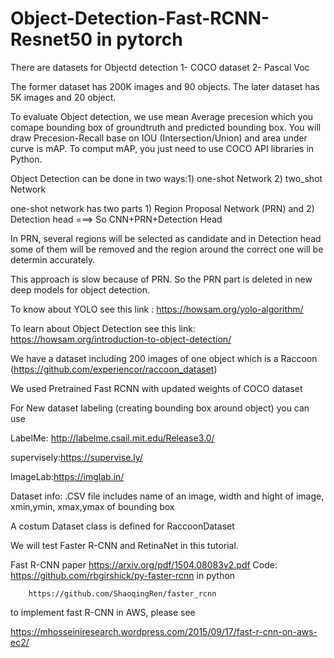 # Object-Detection-Fast-RCNN-Resnet50 in pytorch

There are datasets for Objectd detection
1- COCO dataset
2- Pascal Voc

The former dataset has 200K images and 90 objects. The later dataset has 5K images and 20 object. 

To evaluate Object detection, we use mean Average precesion which you comape bounding box of groundtruth and predicted bounding box. You will draw Precesion-Recall base on IOU (Intersection/Union) and area under curve is mAP. To comput mAP, you just need to use COCO API libraries in Python. 

Object Detection can be done in two ways:1) one-shot Network 2) two_shot Network

one-shot network has two parts 1) Region Proposal Network (PRN) and 2) Detection head ===> So   CNN+PRN+Detection Head

In PRN, several regions will be selected as candidate and in Detection head some of them will be removed and the region around the correct one will be determin accurately.

This approach is slow because of PRN. So the PRN part is deleted in new deep models for object detection.

To know about YOLO see this link : https://howsam.org/yolo-algorithm/

To learn about Object Detection see this link: https://howsam.org/introduction-to-object-detection/


We have a dataset including 200 images of one object which is a Raccoon (https://github.com/experiencor/raccoon_dataset)

We used Pretrained Fast RCNN with updated weights of COCO dataset 

For New dataset labeling (creating bounding box around object) you can use 

LabelMe: http://labelme.csail.mit.edu/Release3.0/

supervisely:https://supervise.ly/

ImageLab:https://imglab.in/

Dataset info: .CSV file includes name of an image, width and hight of image, xmin,ymin, xmax,ymax of bounding box

A costum Dataset class is defined for RaccoonDataset


We will test Faster R-CNN and RetinaNet in this tutorial.

Fast R-CNN paper https://arxiv.org/pdf/1504.08083v2.pdf
Code:   https://github.com/rbgirshick/py-faster-rcnn  in python
        
        https://github.com/ShaoqingRen/faster_rcnn  

to implement fast R-CNN in AWS, please see

https://mhosseiniresearch.wordpress.com/2015/09/17/fast-r-cnn-on-aws-ec2/




